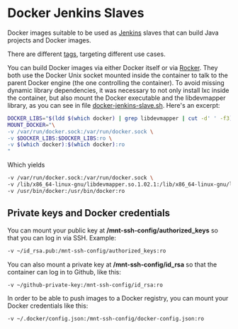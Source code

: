 # Docker Jenkins Slaves

Docker images suitable to be used as [Jenkins](https://jenkins.io/) slaves that can build Java projects and Docker images.

There are different [tags](https://hub.docker.com/r/elifarley/docker-jenkins-slaves/tags/ "List of tags on Docker Hub"), targeting different use cases.

You can build Docker images via either Docker itself or via [Rocker](http://tech.grammarly.com/blog/posts/Making-Docker-Rock-at-Grammarly.html). They both use the Docker Unix socket mounted inside the container to talk to the parent Docker engine (the one controlling the container).
To avoid missing dynamic library dependencies, it was necessary to not only install lxc inside the container, but also mount the Docker executable and the libdevmapper library, as you can see in file [docker-jenkins-slave.sh](docker-jenkins-slave.sh).
Here's an excerpt:

```bash
DOCKER_LIBS="$(ldd $(which docker) | grep libdevmapper | cut -d' ' -f3)"
MOUNT_DOCKER="\
-v /var/run/docker.sock:/var/run/docker.sock \
-v $DOCKER_LIBS:$DOCKER_LIBS:ro \
-v $(which docker):$(which docker):ro
"
```

Which yields
```bash
-v /var/run/docker.sock:/var/run/docker.sock \
-v /lib/x86_64-linux-gnu/libdevmapper.so.1.02.1:/lib/x86_64-linux-gnu/libdevmapper.so.1.02.1:ro \
-v /usr/bin/docker:/usr/bin/docker:ro
```

## Private keys and Docker credentials

You can mount your public key at **/mnt-ssh-config/authorized_keys** so that you can log in via SSH. Example:
```bash
-v ~/id_rsa.pub:/mnt-ssh-config/authorized_keys:ro
```

You can also mount a private key at **/mnt-ssh-config/id_rsa** so that the container can log in to Github, like this:

```bash
-v ~/github-private-key:/mnt-ssh-config/id_rsa:ro
```

In order to be able to push images to a Docker registry, you can mount your Docker credentials like this:
```bash
-v ~/.docker/config.json:/mnt-ssh-config/docker-config.json:ro
```


